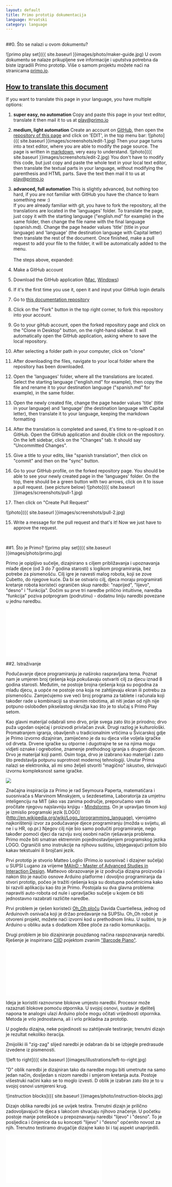 ```yaml
---
layout: default
title: Primo prototip dokumentacija
language: Hrvatski
category: language
---
```


<br>

<div id="content" markdown="1">
##0. Što se nalazi u ovom dokumentu?

![primo play set]({{ site.baseurl }}images/photo/maker-guide.jpg)
U ovom dokumentu se nalaze prikupljene sve informacije i uputstva potrebna da biste izgradili Primo prototip. Više o samom projektu možete naći na stranicama [primo.io](http://primo.io).

<h2>
<a href="#" id="translate-title">
    How to translate this document
</a>
</h2>


<div markdown="1" id="translate">

If you want to translate this page in your language, you have multiple options:

1. **super easy, no automation** Copy and paste this page in your text editor, translate it then mail it to us at [play@primo.io](mailto:play@primo.io)

2. **medium, light automation** Create an account on [GitHub](http://github.com), then open the [repository of this page](https://github.com/primo-io/prototype-documentation/blob/gh-pages/index.md) and click on 'EDIT', in the top menu bar:
![photo]({{ site.baseurl }}images/screenshots/edit-1.jpg)
Then your page turns into a text editor, where you are able to modify the page source. The page is written in [markdown](http://daringfireball.net/projects/markdown/syntax), very easy to understand. 
![photo]({{ site.baseurl }}images/screenshots/edit-2.jpg)
You don't have to modify this code, but just copy and paste the whole text in your local text editor, then translate the textual parts in your language, without modifying the parenthesis and HTML parts. Save the text then mail it to us at [play@primo.io](mailto:play@primo.io)

3. **advanced, full automation** This is slightly advanced, but nothing too hard, if you are not familiar with GitHub you have the chance to learn something new :) <br>
If you are already familiar with git, you have to fork the repository, all the translations are located in the 'languages' folder. To translate the page, just copy it with the starting language ("english.md" for example) in the same folder, then change the file name with the final language (spanish.md). Change the page header values 'title' (title in your language) and 'language' (the destination language with Capital letter) then translate the rest of the document. Once finished, make a pull request to add your file to the folder, it will be automatically added to the menu.<br><br>
The steps above, expanded:

  1. Make a GitHub account 
  2. Download the GitHub application ([Mac](http://mac.github.com/), [Windows](http://windows.github.com/))
  3. If it's the first time you use it, open it and input your GitHub login details
  4. Go to [this documentation repository](https://github.com/primo-io/prototype-documentation)
  5. Click on the "Fork" button in the top right corner, to fork this repository into your account.
  6. Go to your giHub account, open the forked repository page and click on the "Clone in Desktop" button, on the right-hand sidebar. It will automatically open the GitHub application, asking where to save the local repository.
  7. After selecting a folder path in your computer, click on "clone"
  8. After downloading the files, navigate to your local folder where the repository has been downloaded.
  9. Open the 'languages' folder, where all the translations are located. Select the starting language ("english.md" for example), then copy the file and rename it to your destination language ("spanish.md" for example), in the same folder.
  10. Open the newly created file, change the page header values 'title' (title in your language) and 'language' (the destination language with Capital letter), then translate it to your language, keeping the markdown formatting
  11. After the translation is completed and saved, it's time to re-upload it on GitHub. Open the GitHub application and double click on the repository. On the left sidebar, click on the "Changes" tab. It should say "Uncommitted Changes".
  12. Give a title to your edits, like "spanish translation", then click on "commit" and then on the "sync" button.
  13. Go to your GitHub profile, on the forked repository page. You should be able to see your newly created page in the 'languages' folder. On the top, there should be a green button with two arrows, click on it to issue a pull request. (see picture below)
  ![photo]({{ site.baseurl }}images/screenshots/pull-1.jpg)

  14. Then click on "Create Pull Request"
	
  ![photo]({{ site.baseurl }}images/screenshots/pull-2.jpg)

  15. Write a message for the pull request and that's it! Now we just have to approve the request.
</div>
<br>

##1. Što je Primo?
![primo play set]({{ site.baseurl }}images/photo/primo.jpg)

Primo je opipljivo sučelje, dizajnirano s ciljem približavanja i upoznavanja mlađe djece (od 3 do 7 godina starosti) s logikom programiranja, bez potrebe za pismenošću. Cilj igre je navesti malog robota, koji se zove Cubetto, do njegove kuće. Da bi se ostvario cilj, djeca moraju programirati kretanje robota koristeći ograničen skup naredbi: "naprijed", "lijevo", "desno" i "funkcija". Dočim su prve tri naredbe prilično intuitivne, naredba "funkcija" poziva potprogram (podrutinu) - dodatnu liniju naredbi povezane u jednu naredbu.

<div class="videoWrapper">
	<iframe src="//player.vimeo.com/video/82620072" frameborder="0" webkitallowfullscreen="true" mozallowfullscreen="true"  allowfullscreen="true">        
    </iframe> 
</div>

##2. Istraživanje

Podučavanje djece programiranju je naširoko raspravljana tema. Poznat nam je umjeren broj rješenja koja pokušavaju ostvariti cilj za djecu iznad 8 godina starosti. Međutim, ne postoje brojna rješenja koja su pogodna za mlađu djecu, a uopće ne postoje ona koja ne zahtijevaju ekran ili potrebu za pismenošću. Zamjećujemo sve veći broj programa za tablete i računala koji također rade u kombinaciji sa stvarnim robotima, ali niti jedan od njih nije potpuno oslobođen pikselastog okružja kao što je to slučaj s Primo Play setom.

Kao glavni materijal odabrali smo drvo, prije svega zato što je prirodno; drvo puža ugodan osjećaj i proizvodi privlačan zvuk. Drugi razlog je kulturološki. Promatranjem igranja, obavljenih u tradicionalnim vrtićima u Švicarskoj gdje je Primo izvorno dizajniran, zamijećeno je da su djeca više voljela igračke od drveta. Drvene igračke su otporne i dugotrajne te se na njima mogu vidjeti oznake i ogrebotine, znamenje prethodnog igranja s drugom djecom. Drvo je materijal koji pamti. Osim toga, drvo je izabrano kao materijal i zato što predstavlja potpunu suprotnost modernoj tehnologiji. Unutar Prima nalazi se elektronika, ali mi smo željeli stvoriti "magično" iskustvo, skrivajući izvornu kompleksnost same igračke.

<img class="float" src="{{ site.baseurl }}images/photo/logo-turtle.jpg">

Značajna inspiracija za Primo je rad Seymoura Paperta, matematičara i suosnivača s Marvinom Minskyjem, u šezdesetima, Laboratorija za umjetnu inteligenciju na MIT (ako vas zanima područje, preporučamo vam da pročitate njegovu najslavniju knjigu - [Mindstorms](http://www.amazon.co.uk/Mindstorms-Children-Computers-Powerful-Ideas/dp/0465046746/ref=sr_1_1?ie=UTF8&qid=1393675158&sr=8-1&keywords=mindstorms+papert).
On je upravljao timom koji je izmislio programski jezik [LOGO](http://en.wikipedia.org/wiki/Logo_(programming_language), vjerojatno najkorišteniji izvor za podučavanje djece programiranju (možda u svijetu, ali ne i u HR, op.pr.)  Njegov cilj nije bio samo podučiti programiranje, nego također pomoći djeci da razviju svoj osobni način rješavanja problema. Primo može biti smatran ektremnim pojednostavljenjem programskog jezika LOGO. Ograničili smo instrukcije na njihovu suštinu, izbjegavajući pritom bilo kakav tekstualni ili brojčani jezik.

Prvi prototip je stvorio Matteo Loglio (Primo.io suosnivač i dizajner sučelja) u SUPSI Lugano za vrijeme [MAInD - Master of Advanced Studies in Interaction Design](http://www.maind.supsi.ch/). Matteovo obrazovanje je iz područja dizajna proizvoda i nakon što je naučio osnove Arduino platforme i dovoljno programiranja da stvori prototip, počeo je tražiti rješenja koja su dostupna početnicima kako bi razvili aplikaciju kao što je Primo. Postojala su dva glavna problema: napraviti auto-robota od nule i upravljačko sučelje u kojem će biti jednostavno razabrati različite naredbe.

Prvi problem je rješen koristeći [Oh_Oh ploču](http://david.cuartielles.com/w/Maquila2/Ohoh) Davida Cuartiellesa, jednog od Arduinovih osnivača koji je držao predavanje na SUPSIu. Oh_Oh robot je otvoreni projekt, možete naći izvorni kod u prethodnom linku. U suštini, to je Arduino u obliku auta s dodatkom XBee ploče za radio komunikaciju.

Drugi problem je bio dizajniranje pouzdanog načina raspoznavanja naredbi. Rješenje je inspirirano [CIID](http://ciid.dk/) pojektom zvanim ["Barcode Piano"](http://ciid.dk/education/portfolio/idp11/courses/physical-computing/projects/barcode-piano/).

<div class="videoWrapper">
	<iframe src="//player.vimeo.com/video/19704918" frameborder="0" webkitallowfullscreen="true" mozallowfullscreen="true"  allowfullscreen="true">    
    </iframe>
</div> 

Ideja je koristiti raznovrsne blokove umjesto naredbi. Procesor može razaznati blokove pomoću otpornika. U svojoj osnovi, sustav je djelitelj napona te analogni ulazi Arduino ploče mogu očitati vrijednosti otpornika. Metoda je vrlo jednostavna, ali i vrlo prikladna za prototip.

U pogledu dizajna, neke pojedinosti su zahtijevale testiranje; trenutni dizajn je rezultat nekoliko iteracija.

Zmijoliki ili "zig-zag" slijed naredbi je odabran da bi se izbjegle predrasude izvedene iz pismenosti.

![left to right]({{ site.baseurl }}images/illustrations/left-to-right.jpg)

"D" oblik naredbi je dizajniran tako da naredbe mogu biti umetnute na samo jedan način, dosljedan s nizom naredbi i smjerom kretanja auta. Postoje višestruki načini kako se to moglo izvesti. D oblik je izabran zato što je to u svojoj osnovi usmjereni krug.

![instruction blocks]({{ site.baseurl }}images/photo/instruction-blocks.jpg)

Dizajn oblika naredbi još se uvijek testira. Trenutni dizajn je prilično zadovoljavajući te djeca s lakoćom shvaćaju njihovo značenje. U početku postoje manje poteškoće u prepoznavanju naredbi "lijevo" i "desno". To je posljedica i činjenice da su koncepti "lijevo" i "desno" općenito novost za njih. Trenutno testiramo drugačije dizajne kako bi i taj aspekt unaprijedili.

<div class="videoWrapper">
	<iframe src="//player.vimeo.com/video/50570097" frameborder="0" webkitallowfullscreen="true" mozallowfullscreen="true"  allowfullscreen="true">
        
    </iframe>
</div>

U početku, robot je bio auto igračka te je njegova izrada bila vrlo komplicirana i vremenski zahtijevna jer je laserski izrezane komade trebalo zalijepiti sloj po sloj i nakon toga preko sat vremena brusiti. Auto je imao još jednu manu. Bio je izrazio dječački orjentiran. Željeli smo ostati neutralni i stvoriti igračku koja nije specifično igračka za dječake ili za djevojčice te smo se odlučili za vrlo neutalan geometrijski oblik - kvadar (kutiju).

Maloj kutiji smo zatim dali ime, zajedno s osobnošću i nasmješenim lice, čineći ju tako još privlačnijom za djecu. Mali robot nazvan je Cubetto (talijanska riječ za malu kocku). Ideja s Cubettom je također napraviti osnovni modul koji može lagano biti proširen i nadograđen u budućnosti.

![cubetto]({{ site.baseurl }}images/photo/cubetto.jpg)

##3. Početak

###3.1 Osnove

Primo se sastoji od tri dijela: upavljačke ploče, Cubetta i skupa naredbi. Djeca upravljaju Cubettom stavljajući blokove (naredbe) u rupe na upravljačkoj ploči, stvarajući pritom niz naredbi (program) koji zatim Cubetto izvrši.

Postoje četri vrste blokova, što znači da trebamo koristiti otpornike s četri različite vrijednosti, po mogućnosti poprilično različite jedne od drugih.

Blokovi se umeću u rupe na upravljačkoj ploči, gdje se razluči vrijednost otpornika. Nakon toga, vrijednosti se obrade u tekst koji se pošalje Cubettu koristeći dva XBee bežična modula te Cubetto izvrši niz naredbi, jednu po jednu.

Mozak prototipa su dvije Arduino ploče; UNO (mogu poslužiti i Leonardo ili Duemilanove) za Cubetto i Mega za upravljačku ploču, gdje nam treba 16 analognih ulaza.

###3.2 Elektronika

###Potreban alat

* lemilica
* žica za lemljenje (tinol)
* vodiči
* pištolj za ljepilo (vruće)
* ljepilo za drvo
* bakrena traka široka 5mm

###Materijal (cijene u eurima)

Cubetto ~ 88 €

* Arduino UNO (ili Leonardo) - 20 € : [Arduino Store](http://store.arduino.cc/index.php?main_page=product_info&cPath=11&products_id=195#.UxC5nfTV_bA)
* Arduino Proto Wireless Shield - 14.90 € : [Arduino Store](http://store.arduino.cc/index.php?main_page=product_info&cPath=37_5&products_id=145#.UxC53vTV_bA)
* SN754410 Motor Driver - 3.90 € : [Arduino Store](http://store.arduino.cc/index.php?main_page=product_info&cPath=6_33&products_id=153#.UxC5-_TV_bB)
* XBee (serija 1 ili 2, ne čini nikakvu razliku) : 23.90 € - [Arduino Store](http://store.arduino.cc/index.php?main_page=product_info&cPath=37_38&products_id=292#.UxC6cvTV_bA)
* SolarBotics kotači x 2 : 4.74 € - [Solarbotics Store](https://solarbotics.com/product/gmpw/)
* SolarBotics Gear Motors GM3 x 2 : 8.36 € - [Solarbotics Store](https://solarbotics.com/product/gm3/)
* 2 Ball Casters : 5.79 € - [Solarbotics Store](https://solarbotics.com/product/23160/)
* CNY70 x 2 : 1 € - [Mouser](http://uk.mouser.com/ProductDetail/Vishay/CNY70/?qs=%2fha2pyFaduj8YpDhNNtXszq4w32cl%2fAjUjdOwQUvJUM%3d)
* (optional) držač za baterije : 4 € - [Solarbotics Store](https://solarbotics.com/product/bholdaa_4_cell/)
* (optional) 4 x punjive baterije

Upravljačka ploča ~ 88 € (puka slučajnost)

* Arduino Mega 2560 : 39.00 € - [Arduino Store](http://store.arduino.cc/index.php?main_page=product_info&cPath=11&products_id=196#.UxC_gPTV_bA)
* Arduino Proto Wireless Shield : 14.90 - [Arduino Store](http://store.arduino.cc/index.php?main_page=product_info&cPath=37_5&products_id=145#.UxC53vTV_bA)
* XBee (series 1 or 2, doesn't make any difference) : 23.90 € - [Arduino Store](http://store.arduino.cc/index.php?main_page=product_info&cPath=37_38&products_id=292#.UxC6cvTV_bA)
* 16 5mm LED (crvene): 1 € - [Mouser](http://uk.mouser.com/ProductDetail/Lite-On/LTL-4223/?Lite-On/LTL-4223/&qs=sGAEpiMZZMusoohG2hS%252b15J8d1kHl%252bvkJpzS4atZNEA=)
* 16 220 Ω otpornika : 0.16 € - [Mouser](http://uk.mouser.com/ProductDetail/Xicon/291-220-RC/?qs=sGAEpiMZZMu61qfTUdNhG%2f1uGo5nxyCVqn6ChOCvUEE%3d)
* 16 10 KΩ otpornika : 0.16 € - [Mouser](http://uk.mouser.com/ProductDetail/Xicon/291-10K-RC/?qs=sGAEpiMZZMu61qfTUdNhG6xwTrVwTvbz8PPav3aExs8%3d)
* 1 kontaktni prekidač : 1 € 
* 50 jednorednih muških pin kontaktata  (male headers) : 1 € 
* 16 dvorednih muških pin kontakata (double male headers) : 0.50 € - [Arduino Store](http://store.arduino.cc/index.php?main_page=product_info&cPath=6_32&products_id=294#.UxC_3fTV_bA)
* 50 jednorednih ženskih pin kontakata (female headers) : 1 € - [Arduino Store](http://store.arduino.cc/index.php?main_page=product_info&cPath=6_32&products_id=188#.UxDAAfTV_bA)
* 16 magneta promjera 4mm i visine 3mm : 3.5 € - [Supermagnete](http://www.supermagnete.ch/eng/S-04-03-N)

Naredbe ~ 4 €

* 4 x 4.7 KΩ otpornika : 0.04 € - [Mouser](http://uk.mouser.com/ProductDetail/Xicon/291-47K-RC/?qs=sGAEpiMZZMu61qfTUdNhG%2fbdyz6pU6a%252bvHlD5kaZWgo%3d)
* 4 x 100 KΩ otpornika : 0.04 € - [Mouser](http://uk.mouser.com/ProductDetail/Xicon/291-100K-RC/?qs=sGAEpiMZZMu61qfTUdNhG81NIhcRRUJQxII5Nsctha8%3d)
* 4 x 220 Ω otpornika : 0.04 € - [Mouser](http://uk.mouser.com/ProductDetail/Xicon/291-220-RC/?qs=sGAEpiMZZMu61qfTUdNhG%2f1uGo5nxyCVqn6ChOCvUEE%3d)
* 4 x 10 KΩ otpornika : 0.04 € - [Mouser](http://uk.mouser.com/ProductDetail/Xicon/291-10K-RC/?qs=sGAEpiMZZMu61qfTUdNhG6xwTrVwTvbz8PPav3aExs8%3d)
* 16 magneta promjera 4mm i visine 3mm : 3.5 € - [Supermagnete](http://www.supermagnete.ch/eng/S-04-03-N)

###3.3 Napajanje

Cubetto se napaja pomoću baterija, a upravljačka ploča može, ali i ne mora - već prema izboru. Za prototip možete koristiti LiPo baterije ili obične AA baterije, prema želji. Mi smo koristili obje, LiPo baterije su dobre, ali vam treba dodatna oprema. Ako počinjete "od nule" preporučamo vam AA baterije. Imajte na umu da se baterije potroše prilično brzo, tako da je puno bolje koristiti punjive baterije poput NiMh.

###3.4 Dizajn prototipa

Cijeli proizvod je napravljen od laserski izezanog drveta (šperploče), uglavnom debljine 4 mm sa samo jednim slojem od 1mm. Laserski možete izrezati ove dijelove koristeći servis kao što je Ponoko, ili u lokanom FabLabu (nažalost u HR još uvijek ne postoji FabLab podružnica, ali postoje komercijalni servisi). Prvi prototip je bio laserski izrezan u [FabLabu Lugano](http://fablab.supsi.ch/), dok je daljnji razvoj nastavljen u [FabLabu Torino](http://fablabtorino.org/), gdje dio razvojnog tima još uvijek boravi.

Pravljenje Cubetta i upravljačke ploče je dugotrajna ali vrlo jednostavna procedura, njihove ljuske su u osnovi kutije. Malo kompliciranije je pravljenje naredbenih blokova. Oni se sastoje od drvenih slojeva od 4mm s magnetima i otpornicima zalemljenim unutra.

##4. Izgradnja prototipa

###[Download Source Files](files/primo-prototype-laser.zip)

###4.1 Upravljačka ploča

Za konstrukciju upravljačke ploče prvo je potrebno izrezati drvene dijelove iz dviju datoteka: interface-board-4mm.dxf i interface-board-1mm.dxf: prva je za dijelove od šperploče debljine 4mm, a druga za dijelove od šperploče debljine 1mm.
Kao što se može vidjeti iz priloženih datoteka, dijelovi su označeni brojevima da bi se olakšalo slaganje. Brojevi su spremljeni u različitom sloju (layer) tako da se mogu jednostavno ukloniti prije samog laserskog rezanja. Preporučamo da podesite veličinu rupe za startni gumb, baziran na veličini gumba koji želite koristiti.

Prvo morate zalijepiti zajedno dijelove "3" i "4" pri čemu iskoristite rupe u kutevima da bi pomoću vijaka uskladili ploče te ih ostavite da se zalijepe preko noći.

Zatim uzmite bakrenu traku i izrežite 32 komada od 70mm postavite ih unutar pravokutnih rupa na komadu koji ste upravo zalijepili. Trake trebaju imati najmanje 30mm sa svake strane. Jednom kad ste to završili, možete nastaviti i zalijepiti ostale slojeve koji dolaze iznad (prema skici):

![copper connectors]({{ site.baseurl }}images/illustrations/board-1.jpg)
![copper connectors]({{ site.baseurl }}images/illustrations/board-2.jpg)

Jednostavnije je ako ujedno prvo zalijepite komade "1" i "2" zajedno te ih onda zalijepite s komadima "3" i "4" obrađenim na prethodno opisani način.

![copper connectors]({{ site.baseurl }}images/illustrations/board-esploso.jpg)

Nakon što se ljepilo osušilo, stavite magnete u male, za njih predviđene rupice. Okrenite zaljepljene ploče i jednostavno popunite rupice magnetima pri čemu obratite pozornost da svi magneti imaju istu orijentaciju, nije važno sjever ili jug. Začepite rupice pištoljem za ljepilo.

Potom na red dolazi elektronika. Započnite postavljanjem vodova za fazu (5V) i nulu duž rupa kao na slici. Za prvi prototip nismo koristili bakrenu traku nego obične vodljive žice (koje dakako možete i sami koristiti), ali za ovaj prototip smo također uporabili bakrenu traku i za vodove. Puno je jednostavnije spajati komponente uz znatnu uštedu vremena.

![rails]({{ site.baseurl }}images/illustrations/board-3.jpg)

U sljedećem koraku električki povežite jednu od bakrenih konektora na svakoj rupi sa granom "nula". Ako ste koristili bakrenu traku, najjednostavnije je iskoristiti još mali komad iste trake, dovoljan da dotakne oba kraja.

![rails]({{ site.baseurl }}images/illustrations/board-5.jpg)

Nakon toga spojite drugu stranu svakog konektora sa granom od 5V (faza), ali ovaj put, koristeći otpornik od 10kΩ. Vrlo korisno svojstvo bakrene trake je da izvrsno prihvaća lemljenje. Na slici možete vidjeti korištenu tehniku:

![10k]({{ site.baseurl }}images/photo/diy-docs-1.jpg)

Na kraju ovog dijela trebali biste imati nešto poput ovog:

![10k scheme]({{ site.baseurl }}images/illustrations/board-6.jpg)

Sad je vrijeme da postavite svijetleće diode (LED) - stavite diodu u svaku od 16 rupica. Imajte na umu da diode imaju polaritet i već sad ih prikladno orijentirajte. Koristeći vruće ljepilo zaljepite ih za drvo. Nakon što se ljepilo ohladi spojite katodu (kraći kontakt) sa otpornikom od 220Ω kojeg zatim spojite na nultu granu.

![10k]({{ site.baseurl }}images/photo/diy-docs-6.jpg)

Spojite svaku katodu na nultu granu preko 220Ω otpornika.

![10k scheme]({{ site.baseurl }}images/illustrations/board-7.jpg)

Dulji kontakt diode treba spojiti na Arduinov (Mega) digitalni I/O kontakt (pin). Ovi pinovi su označeni brojevima od 22 do 53. Da bi vam život bio lakši i kasnije bilo jednostavnije pristupiti svakoj diodi, spojite diode u nizu: u prototipu smo počeli sa pinom 30 za završili sa pinom 45 (ukupno 16 dioda). Početna vrijednost nije bitna, samo to da diode slijede jedna drugu.

Jedan od jednstavnijih načina je da se vodiči zaleme na dvoredne muške kontakte. Konektori na Aruino Mega ploči su posloženi u dvoredu te je ovim rješenjem jednostavno spojiti i odspojiti Arduino ploču.

![rack]({{ site.baseurl }}images/photo/diy-docs-4.jpg)

Nakon što završite lemljenje dioda, zalemite i ručno izrađene konektore. Oni moraju biti spojeni na Arduinove analogne pinove da bi mogli očitati vrijednosti otpornika. Kao i pri spajanju dioda, konektori moraju biti povezani u nizu; počevši od kontakta A0 za prvu rupu pa do kontakta A15 za rupu 16. Žice moraju biti spojene na istom mjestu gdje smo prethodno zalemili 10kΩ otpornik (prema ilustraciji):

![analog input board connections]({{ site.baseurl }}images/illustrations/board-8.jpg)

<div class="cf">
<img class="float cf" src="{{ site.baseurl }}images/illustrations/button.jpg">

<p>
Ovdje smo koristili jednoredne kontakte zato što su analogni kontakti na Aruduinu posloženi u jednoj liniji.
	
</p>

<p>
Na kraju spojite startni prekidač; zalemite dvije žice na suprotne kontakte i nakon toga ih s gornje strane provucite kroz rupe na ploči i pritisnite prekidač do kraja. Zatim okrnite ploču i trebali biste imati dvije žice koje spojite prema shemi: jednu izravno na na 5V, a drugu preko otpornika od 10kΩ na nulu. Nakon toga spojite Arduinov digitalni pin na prekidač. U našem primjeru iskoristili smo pin 50.

</p>
</div>


![photo]({{ site.baseurl }}images/photo/diy-docs-5.jpg)

Sad smo skoro gotovi s upravljačkom pločom, još samo trebate spojiti štit za bežičnu komunikaciju (wireless shield) povrh Arduino Mega ploče te spojiti kontakte za naredbe, diode i prekidač u za to odgovarajuća mjesta na Arduino ploči: 30-45 za diode, A0-A15 za naredbe i 50 za startni prekidač. Iskoristite A0 do A5 kontakte na bežičnom štitu. Ne zaboravite spojiti nulu na GND pin i 5V na 5V pin.

![rack]({{ site.baseurl }}images/photo/diy-docs-3.jpg)

Zatim je potrebno malo podešavanja: nakon što je dio broj 12 obojan, možete ga zalijepiti s dijelom broj 13 na vrhu ploče. Isto vrijedi i za startni "crveni" gumb: nakon što je dio broj 14 obojan, postavite nešto mekano poput kartona povrh ploče broj 2 - oko startnog prekidača. Nakon toga stavite malo vrućeg ljepila povrh prekidača i prije nego se ljepilo ohladi postavite crveni disk (prema slici).

![photo]({{ site.baseurl }}images/illustrations/button-mechanics.jpg)

###Naredbeni blokovi

Ovo je jedan blok, rastavljen u sastavne dijelove:

<img class="float cf" src="{{ site.baseurl }}images/illustrations/instruction-esploso.jpg">

Da biste složili blok, prvo je potrebno izrezati dijelove prema nacrtima u datotekama; postoji jedna za 4mm debelu drvenu ploču (šperploču) i jedna za 1mm debelu (tanku) ploču. Poželjno je ploče izrezati laserskim rezačem. Ukupno se nalaze četiri sloja, označeni brojevima od 1 do 4 i prema priloženim nacrtima može se napraviti 16 naredbi - četiri od svake vrste.

Svaka vrsta naredbi ima svoj određeni otpornik:

NAPRIJED: 4.7 KΩ<br>
LIJEVO: 100 KΩ<br>
DESNO: 220 Ω<br>
FUNKCIJA: 10 KΩ

Slaganje bloka započinje se sljepljivanjem slojeva 3 i 4.

Nakon što se ljepilo osušilo, možete obojati ploču. Na ilustraciji ispod su označeni dijelovi koji se trebaju obojati.

![image]({{ site.baseurl }}images/illustrations/colors.jpg)

Sada odrežite dva komada bakrene trake, svaki dugačak 40mm. Provucite ih kroz rupe u komadima koje ste upravo zalijepili, praveći ovojnicu  oko njih. Ovojnica mora biti poprilično zategnuta.

![photo]({{ site.baseurl }}images/illustrations/instruction-block-guide.jpg)

Nakon toga, stavite magnet u rupu. OPREZ, PROVJERITE DA JE MAGNET PRAVILNO ORIJENTIRAN, tako da se blok privlači u rupu. Ako magnet stavite naopako, naredbeni blokovi će biti izbacivani iz rupa što može biti zabavno, ali nije uporabljivo u našem slučaju.

Učvrstite magnet s kapljicom vrućeg ljepila i prije nego se ljepilo ohladi prislonite otpornik na vrh s "krakovima" oslonjenim na bakrene vrpce. U sljedećem koraku zalemite krajeve otpornika na bakrene vrpce, zatim odrežite višak krakova i zalijepite drveni dio broj 2 povrh otpornika.

Završite blok ljepljenjem posljednjeg sloja, označenog brojem 1 te ponovite proceduru za svaki naredbeni blok :)

###CUBETTO

Elektronika:

Cubetto prototip možete izgraditi oko Arduino Uno ili Leonardo ploče, s proto bežičnim štitom povrh. Razlog za korištenje proto štita je taj što ima i mali razvojni dio, doboljno velik da se na njega učvrsti motor driver te konektori za optičke encodere, motore i napajanje.

Cubetto se mora okretati 90 stupnjeva na lijevo i desno. Nažalost, korištenje vremenskog intervala poput "okreći se nadesno jednu sekundu" je vrlo nepouzdana metoda. Razlog leži skriven u brojnim parametrima o kojima operacija ovisi kao što su vrsta poda, snaga baterije, itd. Način na koji smo to riješili je razaznavanjem okreta kotača korištenjem optičkih encodera u paru sa naljepnicama. Naljepnica je okrugla i zaljepi se na unutrašnju stranu kotača gdje se nalazi CNY70 optički encoder (prema slici)...

![photo]({{ site.baseurl }}images/photo/diy-docs-14.jpg)

Naljepnica je podijeljena u crne i bijele kriške. CNY70 u sebi sadrži infracrvenu diodu koja je stalno upaljena i fototranzistor koji očitava količinu infracrvenog svjetla koja se odbija od naljepnice na kotaču te pada na njega. Budući da se svjetlost različito odbija od bijele i crne površine (bijela odbija skoro svu svjetlost dok crna apsorbira skoro svu svjetlost), varijacija signala koji izlazi iz fototranzistora je povezana s rotacijom kotača.

![photo]({{ site.baseurl }}images/illustrations/cny70-physycs.jpg)

Razvojni dio bežičnog proto štita na kojem se nalaze motor driver i ostali konektori za druge dijelove (zalemljeni na ploču). Za konektore jednostavno koristite muške i ženske pin konektore.


![photo]({{ site.baseurl }}images/illustrations/wireless-shield-connections.jpg)

Za ove konektore smo iskoristili muške i ženske pin konektore.

![photo]({{ site.baseurl }}images/photo/diy-docs-12.jpg)

![photo]({{ site.baseurl }}images/illustrations/wireless-shield-connections-1.jpg)

SN754410 motor driver ima 16 kontakata koji moraju biti spojeni prema slijedećoj shemi:

![photo]({{ site.baseurl }}images/illustrations/motor-driver.jpg)

CNY70 shema kontakata:

<img style="width:50%" src="{{ site.baseurl }}images/illustrations/cny70-wiring.jpg">

Dizajn:

Započnite laserskim rezačem datoteke cubetto.dxf. Svi dijelovi Cubetta su izrezani od 4mm debele šperploče. Slijedite vizualne upute za izgradnju osnove:

![photo]({{ site.baseurl }}images/illustrations/cubetto-guide.jpg)

Nemojte još staviti motore, prvo trebate pričvrstiti kuglice na podnožje (ball casters).

![photo]({{ site.baseurl }}images/illustrations/ball-caster.jpg)

![photo]({{ site.baseurl }}images/photo/diy-docs-9.jpg)

Zatim slijede CNY70 encoderi. Zalemite na žicu dva suprotna pin konektora koji moraju biti spojeni na 5V. Zatim zalemite tri žice na preostale konektore CNY70 encodera s jedne strane te na niz od 3 ženska pin konektora. Oni će kasnije biti spojeni na pinove na proto štitu.

Dva CNY70 encodera moraju biti postavljena na rub donjeg sloja, s LED i fototranzistorom u vodoravnom položaju. Da biste ih pričvrstili možete koristiti vruće ljepilo (ili neko drugo ljepilo).

Pogledajte sliku da biste bolje razumjeli položaj CNY70 encodera...

![photo]({{ site.baseurl }}images/photo/diy-docs-11.jpg)

Isto kao i pri CNY70, zalemite dvije žice na mala kontaktna krilca koja izviruju iz svakog motora. Možete i uplesti dvije žice kako biste ih napravili čvršćima te na kraju zalemite par ženskih pin kontakata, kao na ilustraciji:

Sada isprintajte nacrt s bijelim i crnim kriškama, zalijepite ih na komad kartona (ili laserski izrezanog drveta/šperploče, što god vam se više sviđa) i napravite rupu u sredini budući da će biti umetnuti između motora i kotača. Crno-bijele kriške moraju biti okrenute prema unutrašnjosti Cubetta te udaljenost između crteža i CNY70 encodera mora biti između 1 i 3 milimetra da bi CNY70 encoder radio ispravno.

![photo]({{ site.baseurl }}images/photo/diy-docs-10.jpg)

Sad možete staviti kotače na motore, ukoliko ste koristili Solarbotics kotače, možete ih pričvrstiti priloženim vijkom - ne zatežite vijak prejako. 

Zalijepite tri od četiri zida Cubetta, dijelove označene s 5, 7 i 8. Ostavite stražnju stranu sobodnu, za slučaj da želite nešto promijeniti.

Uzmite kućište za baterije i zalemite dva ženska pin kontakta na crnu i crvenu žicu. Kontakti će na štitu biti spojeni na VIN i GND. Vrlo je poželjno ugraditi i prekidač kojim možete isključiti Cubetta.

![photo]({{ site.baseurl }}images/photo/diy-docs-13.jpg)

Sad možete staviti Arduino i proto štit povrh motora, spojite sve konektore i završili ste pravljenje svog Cubetta.
</div>

##Arduino

###[Download Arduino dokumente](https://github.com/primo-io/arduino-sketches/raw/master/primo-prototype-arduino.zip)

Upute su na engleskom u komentarima crteža.